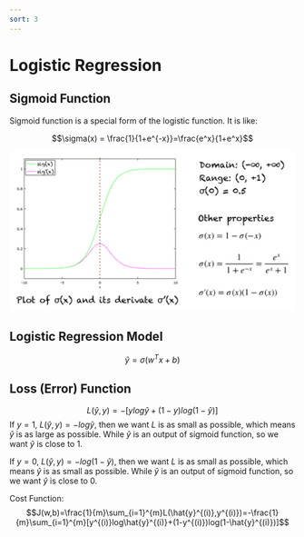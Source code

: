 ```yaml
---
sort: 3
---
```


# Logistic Regression

## Sigmoid Function
Sigmoid function is a special form of the logistic function. It is like:

$$\sigma(x) = \frac{1}{1+e^{-x}}=\frac{e^x}{1+e^x}$$

<img src="https://github.com/yuchentang/yuchentang.github.io/blob/main/assets/images/sigmoid.png?raw=true">

## Logistic Regression Model

$$\hat{y}=\sigma(w^Tx+b)$$

## Loss (Error) Function

$$L(\hat{y},y)=-[ylog\hat{y}+(1-y)log(1-\hat{y})]$$
If $y=1$, $L(\hat{y},y)=-log\hat{y}$,
then we want $L$ is as small as possible, which means $\hat{y}$ is as large as possible. While $\hat{y}$ is an output of sigmoid function, so we want $\hat{y}$ is close to 1.

If $y=0$, $L(\hat{y},y)=-log(1-\hat{y})$,
then we want $L$ is as small as possible, which means $\hat{y}$ is as small as possible. While $\hat{y}$ is an output of sigmoid function, so we want $\hat{y}$ is close to 0.

Cost Function:
$$J(w,b)=\frac{1}{m}\sum_{i=1}^{m}L(\hat{y}^{(i)},y^{(i)})=-\frac{1}{m}\sum_{i=1}^{m}[y^{(i)}log\hat{y}^{(i)}+(1-y^{(i)})log(1-\hat{y}^{(i)})]$$

